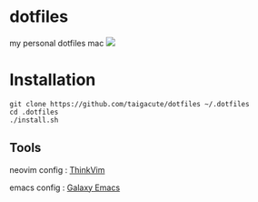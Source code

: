 # dotfiles

my personal dotfiles mac
![](https://user-images.githubusercontent.com/41671631/79001879-e28b5080-7b81-11ea-9091-0e597b1e8ff0.png)
# Installation
```
git clone https://github.com/taigacute/dotfiles ~/.dotfiles
cd .dotfiles
./install.sh
```

## Tools

neovim config : [ThinkVim](https://github.com/hardcoreplayers/ThinkVim)

emacs config : [Galaxy Emacs](https://github.com/hardcoreplayers/galaxy-emacs)
